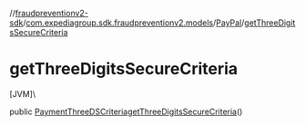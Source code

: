 //[fraudpreventionv2-sdk](../../../index.md)/[com.expediagroup.sdk.fraudpreventionv2.models](../index.md)/[PayPal](index.md)/[getThreeDigitsSecureCriteria](get-three-digits-secure-criteria.md)

# getThreeDigitsSecureCriteria

[JVM]\

public [PaymentThreeDSCriteria](../-payment-three-d-s-criteria/index.md)[getThreeDigitsSecureCriteria](get-three-digits-secure-criteria.md)()
